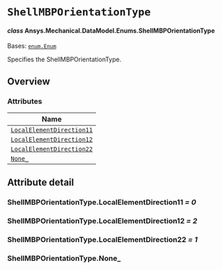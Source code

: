 # `ShellMBPOrientationType`

<a id="ansys.mechanical.stubs.v242.Ansys.Mechanical.DataModel.Enums.ShellMBPOrientationType"></a>

#### *class* Ansys.Mechanical.DataModel.Enums.ShellMBPOrientationType

Bases: [`enum.Enum`](https://docs.python.org/3/library/enum.html#enum.Enum)

Specifies the ShellMBPOrientationType.

<!-- !! processed by numpydoc !! -->

<a id="overview"></a>

## Overview

### Attributes

| Name |
| ---------------------------------------------------------------------------------------------------------------------------------------------------------------- |
| [`LocalElementDirection11`](#ShellMBPOrientationType.LocalElementDirection11) |
| [`LocalElementDirection12`](#ShellMBPOrientationType.LocalElementDirection12) |
| [`LocalElementDirection22`](#ShellMBPOrientationType.LocalElementDirection22) |
| [`None_`](#ShellMBPOrientationType.None_) |

<a id="attribute-detail"></a>

## Attribute detail

<a id="ShellMBPOrientationType.LocalElementDirection11"></a>

### ShellMBPOrientationType.LocalElementDirection11 *= 0*

<a id="ShellMBPOrientationType.LocalElementDirection12"></a>

### ShellMBPOrientationType.LocalElementDirection12 *= 2*

<a id="ShellMBPOrientationType.LocalElementDirection22"></a>

### ShellMBPOrientationType.LocalElementDirection22 *= 1*

<a id="ShellMBPOrientationType.None_"></a>

### ShellMBPOrientationType.None_


